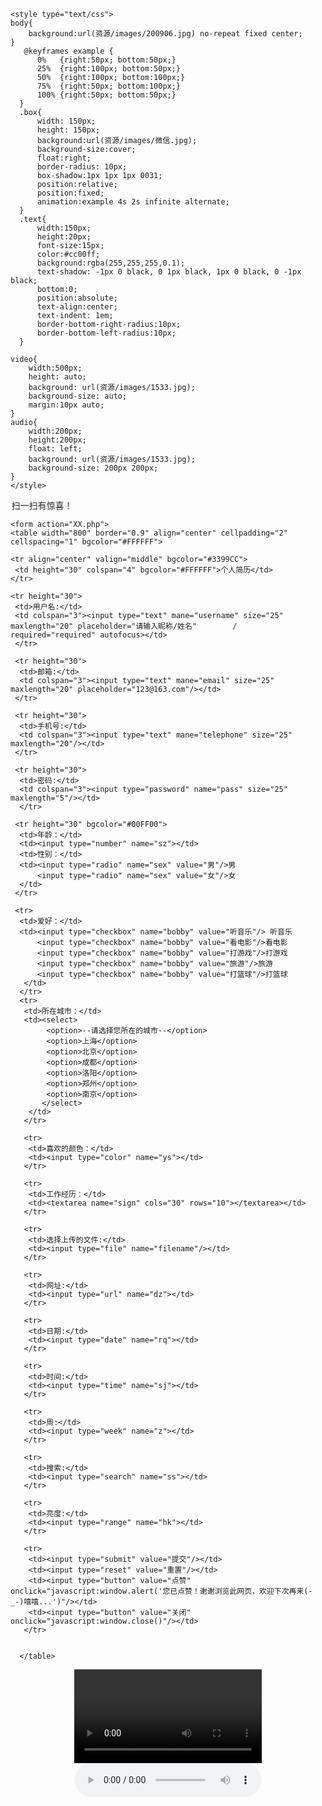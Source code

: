 <!DOCTYPE html>
<html lang="en">
<head>
 <meta charset="UTF-8">
 <title>新增属性</title>
     <SCRIPT language="javascript">
       <!--
        var sound1="资源/音乐/Alessia Cara - How Far I'll Go.mp3"
        var sound2="资源/音乐/Deutschland Sucht Den Superstar - Cry On My Shoulder.mp3"
        var sound3="资源/音乐/John The Whistler - Wild Wild Web.mp3"
        var sound4="资源/音乐/Justin Bieber - Sorry.mp3"
        var sound5="资源/音乐/Maroon 5、Future - Cold.mp3"
        var sound6="资源/音乐/SING女团 - 极乐净土.mp3"
        var sound7="资源/音乐/冯曦妤 - 我在那一角落患过伤风.mp3"
        var sound8="资源/音乐/葛林 - 林中鸟.mp3"
        var sound9="资源/音乐/鹏泊 - 啷个哩个啷.mp3"
        var sound10="资源/音乐/洛天依 - 山外小楼夜听雨.mp3"
        var x=Math.round(Math.random()*9)
        if (x==0) x=sound1
        else if (x==1) x=sound2
        else if (x==2) x=sound3
        else if (x==3) x=sound4
        else if (x==4) x=sound5
        else if (x==5) x=sound6
        else if (x==6) x=sound7
        else if (x==7) x=sound8
        else if (x==8) x=sound9
        else x=sound10
        if (navigator.appName=="Microsoft Internet Explorer")
        document.write('<bgsound src='+'"'+x+'"'+' loop="infinite">')
        else
        document.write('<embed src='+'"'+x+'"'+'hidden="true" border="0" width="10" height="10" loop="true">')
        //-->
      </SCRIPT>
    
    
	<style type="text/css">
	body{
		background:url(资源/images/200906.jpg) no-repeat fixed center;
	}
	   @keyframes example {
          0%   {right:50px; bottom:50px;}
          25%  {right:100px; bottom:50px;}
          50%  {right:100px; bottom:100px;}
          75%  {right:50px; bottom:100px;}
          100% {right:50px; bottom:50px;}
      }
      .box{
          width: 150px;
          height: 150px;
          background:url(资源/images/微信.jpg);
          background-size:cover;
          float:right;
          border-radius: 10px;
          box-shadow:1px 1px 1px 0031;
          position:relative;
          position:fixed;
          animation:example 4s 2s infinite alternate;
      }
      .text{
          width:150px;
          height:20px;
          font-size:15px;
          color:#cc00ff;
          background:rgba(255,255,255,0.1);
          text-shadow: -1px 0 black, 0 1px black, 1px 0 black, 0 -1px black;
          bottom:0;
          position:absolute;
          text-align:center;
          text-indent: 1em;
          border-bottom-right-radius:10px;
		  border-bottom-left-radius:10px;
      }    
			 
	video{
		width:500px;
		height: auto;
		background: url(资源/images/1533.jpg);
		background-size: auto;
		margin:10px auto;
	}
	audio{
		width:200px;
		height:200px;
		float: left;
		background: url(资源/images/1533.jpg);
		background-size: 200px 200px;
	}
	</style>
</head>
<body>
  <!--背景音乐
 <audio controls="controls" hidden="hidden" autoplay="autoplay" loop="loop">
  <source src="资源/音乐/Deutschland Sucht Den Superstar - Cry On My Shoulder.mp3">
 </audio>-->
 

  <div class="box">
   <div class="text"><marquee direction="right" behavior="alternate" loop="-1" scrollamount="2">扫一扫有惊喜！</marquee></div>
  </div>


    <form action="XX.php">
    <table width="800" border="0.9" align="center" cellpadding="2" cellspacing="1" bgcolor="#FFFFFF">
    
    <tr align="center" valign="middle" bgcolor="#3399CC">
     <td height="30" colspan="4" bgcolor="#FFFFFF">个人简历</td>
    </tr>
    
    <tr height="30">
     <td>用户名:</td>
     <td colspan="3"><input type="text" mane="username" size="25" maxlength="20" placeholder="请输入昵称/姓名"        / required="required" autofocus></td>
     </tr>
     
     <tr height="30">
      <td>邮箱:</td>
      <td colspan="3"><input type="text" mane="email" size="25" maxlength="20" placeholder="123@163.com"/></td>
     </tr>
     
     <tr height="30">
      <td>手机号:</td>
      <td colspan="3"><input type="text" mane="telephone" size="25" maxlength="20"/></td>
     </tr>
     
     <tr height="30">
      <td>密码:</td>
      <td colspan="3"><input type="password" name="pass" size="25" maxlength="5"/></td>
      </tr>
      
     <tr height="30" bgcolor="#00FF00">
      <td>年龄：</td>
      <td><input type="number" name="sz"></td>
      <td>性别：</td>
      <td><input type="radio" name="sex" value="男"/>男
          <input type="radio" name="sex" value="女"/>女
      </td>   
     </tr>
     
     <tr>
      <td>爱好：</td>
      <td><input type="checkbox" name="bobby" value="听音乐"/> 听音乐 
          <input type="checkbox" name="bobby" value="看电影"/>看电影
	      <input type="checkbox" name="bobby" value="打游戏"/>打游戏
	      <input type="checkbox" name="bobby" value="旅游"/>旅游
	      <input type="checkbox" name="bobby" value="打篮球"/>打篮球
       </td>
      </tr>
      <tr>
       <td>所在城市：</td>
       <td><select>
	        <option>--请选择您所在的城市--</option>
	        <option>上海</option>
		    <option>北京</option>
		    <option>成都</option>
		    <option>洛阳</option>
		    <option>郑州</option>
		    <option>南京</option>
	       </select>
        </td>
       </tr>
       
       <tr>
        <td>喜欢的颜色：</td>
        <td><input type="color" name="ys"></td>
       </tr>
       
       <tr>
        <td>工作经历：</td>
        <td><textarea name="sign" cols="30" rows="10"></textarea></td>
       </tr>
       
       <tr>
        <td>选择上传的文件:</td>
        <td><input type="file" name="filename"/></td>
       </tr>  
      
       <tr>
        <td>网址:</td>
        <td><input type="url" name="dz"></td>
       </tr>
       
       <tr>
        <td>日期:</td>
        <td><input type="date" name="rq"></td>
       </tr>
       
       <tr>
        <td>时间:</td>
        <td><input type="time" name="sj"></td>
       </tr>
       
       <tr>
        <td>周:</td>
        <td><input type="week" name="z"></td>
       </tr>
       
       <tr>
        <td>搜索:</td>
        <td><input type="search" name="ss"></td>
       </tr>
       
       <tr>
        <td>亮度:</td>
        <td><input type="range" name="hk"></td>
       </tr>
       
       <tr>
        <td><input type="submit" value="提交"/></td>
        <td><input type="reset" value="重置"/></td>
        <td><input type="button" value="点赞" onclick="javascript:window.alert('您已点赞！谢谢浏览此网页，欢迎下次再来(-_-)嘻嘻...')"/></td>
        <td><input type="button" value="关闭" onclick="javascript:window.close()"/></td>
       </tr>
       
       
      </table>


<!--
 网址:<input type="url" name="dz"><br/>
 日期:<input type="date" name="rq"><br/>
 月份:<input type="month" name="yf"><br/>
 时间:<input type="time" name="sj"><br/>
 周:<input type="week" name="z"><br/>
 搜索:<input type="search" name="ss"><br/>
 颜色:<input type="color" name="ys"><br/>
 亮度:<input type="range" name="hk"><br/>
 个数:<input type="number" name="sz"><br/>
 <input type="hidden" name="id"/>只给程序看<br/>
 

	<input type="submit" value="提交"/>
    <input type="reset" value="重置"/>
    <input type="button" value="点赞" onclick="javascript:window.alert('您已点赞！谢谢浏览此网页，欢迎下次再来(-_-)嘻嘻...')"/>
    <input type="button" value="关闭" onclick="javascript:window.close()"/><br/>

-->




  <div align="center">
    <video controls>
     <source src="资源/视频.mkv">
     <source src="资源/视频.mp4">
     <source src="资源/视频.webm">
    </video>
     <audio src="资源/音乐/丫头.mp3" controls></audio>
 </div>
</body>
</html>
